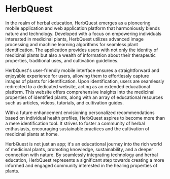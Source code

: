 # HerbQuest
In the realm of herbal education, HerbQuest emerges as a pioneering mobile application and web application platform that harmoniously blends nature and technology. Developed with a focus on empowering individuals interested in medicinal plants, HerbQuest utilizes advanced image processing and machine learning algorithms for seamless plant identification. The application provides users with not only the identity of medicinal plants but also a wealth of information about their therapeutic properties, traditional uses, and cultivation guidelines.

HerbQuest's user-friendly mobile interface ensures a straightforward and enjoyable experience for users, allowing them to effortlessly capture images of plants for identification. Upon identification, users are seamlessly redirected to a dedicated website, acting as an extended educational platform. This website offers comprehensive insights into the medicinal properties of identified plants, along with an array of educational resources such as articles, videos, tutorials, and cultivation guides.

With a future enhancement envisioning personalized recommendations based on individual health profiles, HerbQuest aspires to become more than a mere identification tool. It strives to foster a community of herbal enthusiasts, encouraging sustainable practices and the cultivation of medicinal plants at home.

HerbQuest is not just an app; it's an educational journey into the rich world of medicinal plants, promoting knowledge, sustainability, and a deeper connection with nature. By seamlessly integrating technology and herbal education, HerbQuest represents a significant step towards creating a more informed and engaged community interested in the healing properties of plants.

 
